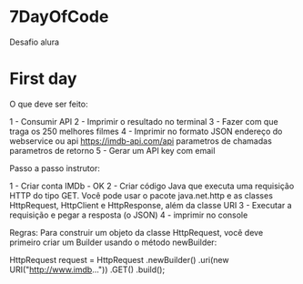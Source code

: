 # 7DayOfCode
 Desafio alura
# First day

O que deve ser feito:


1 - Consumir API
2 - Imprimir o resultado no terminal
3 - Fazer com que traga os 250 melhores filmes
4 - Imprimir no formato JSON
endereço do webservice ou api https://imdb-api.com/api
parametros de chamadas
parametros de retorno
5 - Gerar um API key com email 


Passo a passo instrutor:

1 - Criar conta IMDb - OK
2 - Criar código Java que executa uma requisição HTTP do tipo GET. 
Você pode usar o pacote java.net.http e as classes HttpRequest, HttpClient e HttpResponse, além da classe URI
3 - Executar a requisição e pegar a resposta (o JSON)
4 - imprimir no console


Regras:  Para construir um objeto da classe HttpRequest, você deve primeiro criar um Builder usando o método newBuilder:

   HttpRequest request = HttpRequest
            .newBuilder()
            .uri(new URI("http://www.imdb..."))
            .GET()
            .build();
